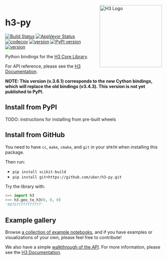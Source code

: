 <img align="right" src="https://uber.github.io/img/h3Logo-color.svg" alt="H3 Logo" width="200">

# h3-py

[![Build Status](https://travis-ci.com/uber/h3-py.svg?branch=cython)](https://travis-ci.com/uber/h3-py)
[![AppVeyor Status](https://ci.appveyor.com/api/projects/status/github/uber/h3-py?branch=cython&svg=true)](https://ci.appveyor.com/project/Uber/h3-py)
[![codecov](https://codecov.io/gh/uber/h3-py/branch/cython/graph/badge.svg)](https://codecov.io/gh/uber/h3-py)
[![version](https://img.shields.io/badge/h3-v3.6.1-blue.svg)](https://github.com/uber/h3/releases/tag/v3.6.1)
[![PyPI version](https://badge.fury.io/py/h3.svg)](https://badge.fury.io/py/h3)
[![version](https://img.shields.io/badge/License-Apache%202.0-blue.svg)](LICENSE)

Python bindings for the
[H3 Core Library](https://github.com/uber/h3).

For API reference, please see the
[H3 Documentation](https://h3geo.org/).

**NOTE: This version (v.3.6.1) corresponds to the new Cython
bindings, which will replace the old bindings (v3.4.3).
This version is not yet published to PyPI.**

## Install from PyPI

TODO: instructions for installing from pre-built wheels

## Install from GitHub

You need to have `cc`, `make`, `cmake`, and `git` in your `$PATH` when installing this package.

Then run:
- `pip install scikit-build`
- `pip install git+https://github.com/uber/h3-py.git`

Try the library with:

```python
>>> import h3
>>> h3.geo_to_h3(0, 0, 0)
'8075fffffffffff'
```

## Example gallery

Browse [a collection of example notebooks](https://github.com/uber/h3-py-notebooks),
and if you have examples or visualizations of your own, please feel free to contribute!

We also have a simple [walkthrough of the API](https://nbviewer.jupyter.org/github/uber/h3-py-notebooks/blob/master/Usage.ipynb).
For more information, please see the [H3 Documentation](https://h3geo.org/).
